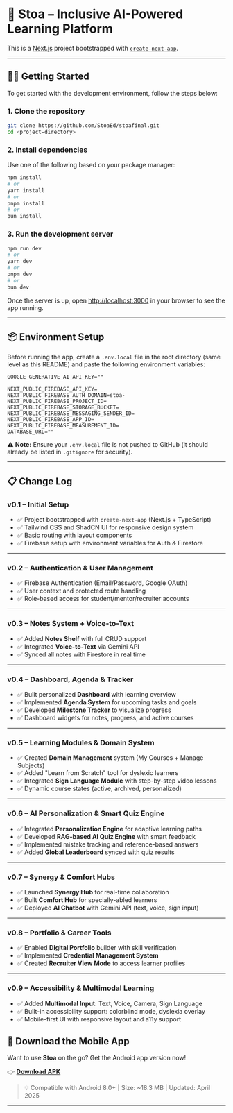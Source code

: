 
# 🚀 Stoa – Inclusive AI-Powered Learning Platform

This is a [Next.js](https://nextjs.org) project bootstrapped with [`create-next-app`](https://nextjs.org/docs/app/api-reference/cli/create-next-app).

---

## 🧑‍💻 Getting Started

To get started with the development environment, follow the steps below:

### 1. **Clone the repository**  
```bash
git clone https://github.com/StoaEd/stoafinal.git
cd <project-directory>
```

### 2. **Install dependencies**
Use one of the following based on your package manager:
```bash
npm install
# or
yarn install
# or
pnpm install
# or
bun install
```

### 3. **Run the development server**
```bash
npm run dev
# or
yarn dev
# or
pnpm dev
# or
bun dev
```

Once the server is up, open [http://localhost:3000](http://localhost:3000) in your browser to see the app running.

---

## 📦 Environment Setup

Before running the app, create a `.env.local` file in the root directory (same level as this README) and paste the following environment variables:

```env
GOOGLE_GENERATIVE_AI_API_KEY=""

NEXT_PUBLIC_FIREBASE_API_KEY=
NEXT_PUBLIC_FIREBASE_AUTH_DOMAIN=stoa-
NEXT_PUBLIC_FIREBASE_PROJECT_ID=
NEXT_PUBLIC_FIREBASE_STORAGE_BUCKET=
NEXT_PUBLIC_FIREBASE_MESSAGING_SENDER_ID=
NEXT_PUBLIC_FIREBASE_APP_ID=
NEXT_PUBLIC_FIREBASE_MEASUREMENT_ID=
DATABASE_URL=""
```

⚠️ **Note:** Ensure your `.env.local` file is not pushed to GitHub (it should already be listed in `.gitignore` for security).

---

## 📋 Change Log

### v0.1 – Initial Setup
- ✅ Project bootstrapped with `create-next-app` (Next.js + TypeScript)
- ✅ Tailwind CSS and ShadCN UI for responsive design system
- ✅ Basic routing with layout components
- ✅ Firebase setup with environment variables for Auth & Firestore

---

### v0.2 – Authentication & User Management
- ✅ Firebase Authentication (Email/Password, Google OAuth)
- ✅ User context and protected route handling
- ✅ Role-based access for student/mentor/recruiter accounts

---

### v0.3 – Notes System + Voice-to-Text
- ✅ Added **Notes Shelf** with full CRUD support
- ✅ Integrated **Voice-to-Text** via Gemini API
- ✅ Synced all notes with Firestore in real time

---

### v0.4 – Dashboard, Agenda & Tracker
- ✅ Built personalized **Dashboard** with learning overview
- ✅ Implemented **Agenda System** for upcoming tasks and goals
- ✅ Developed **Milestone Tracker** to visualize progress
- ✅ Dashboard widgets for notes, progress, and active courses

---

### v0.5 – Learning Modules & Domain System
- ✅ Created **Domain Management** system (My Courses + Manage Subjects)
- ✅ Added "Learn from Scratch" tool for dyslexic learners
- ✅ Integrated **Sign Language Module** with step-by-step video lessons
- ✅ Dynamic course states (active, archived, personalized)

---

### v0.6 – AI Personalization & Smart Quiz Engine
- ✅ Integrated **Personalization Engine** for adaptive learning paths
- ✅ Developed **RAG-based AI Quiz Engine** with smart feedback
- ✅ Implemented mistake tracking and reference-based answers
- ✅ Added **Global Leaderboard** synced with quiz results

---

### v0.7 – Synergy & Comfort Hubs
- ✅ Launched **Synergy Hub** for real-time collaboration
- ✅ Built **Comfort Hub** for specially-abled learners
- ✅ Deployed **AI Chatbot** with Gemini API (text, voice, sign input)

---

### v0.8 – Portfolio & Career Tools
- ✅ Enabled **Digital Portfolio** builder with skill verification
- ✅ Implemented **Credential Management System**
- ✅ Created **Recruiter View Mode** to access learner profiles

---

### v0.9 – Accessibility & Multimodal Learning
- ✅ Added **Multimodal Input**: Text, Voice, Camera, Sign Language
- ✅ Built-in accessibility support: colorblind mode, dyslexia overlay
- ✅ Mobile-first UI with responsive layout and a11y support


## 📱 Download the Mobile App

Want to use **Stoa** on the go? Get the Android app version now!

👉 **[Download APK](https://github.com/StoaEd/stoa-mobile-apk/blob/main/stoa-mobile-app.apk)**

> 💡 Compatible with Android 8.0+ | Size: ~18.3 MB | Updated: April 2025
---
